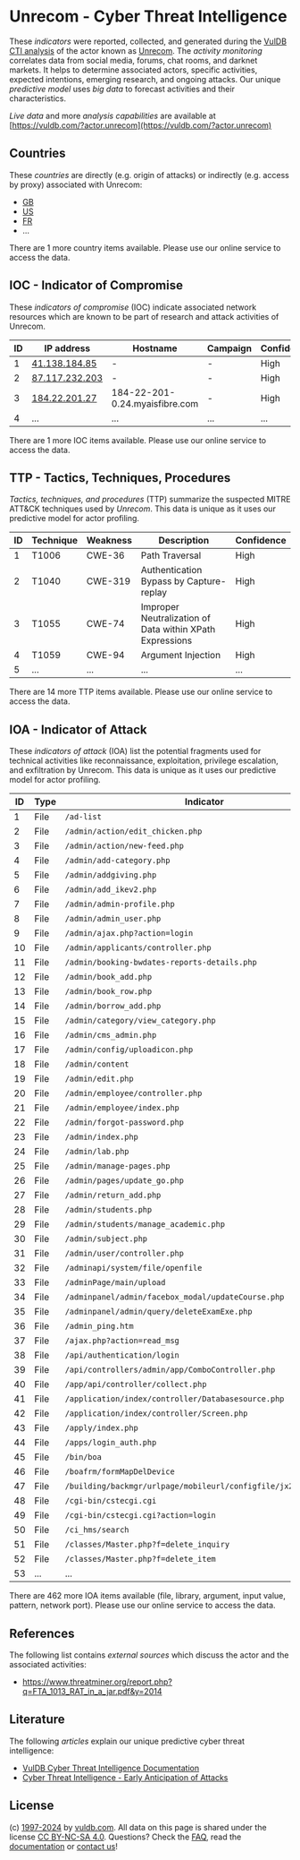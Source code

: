 # Unrecom - Cyber Threat Intelligence

These _indicators_ were reported, collected, and generated during the [VulDB CTI analysis](https://vuldb.com/?kb.cti) of the actor known as [Unrecom](https://vuldb.com/?actor.unrecom). The _activity monitoring_ correlates data from social media, forums, chat rooms, and darknet markets. It helps to determine associated actors, specific activities, expected intentions, emerging research, and ongoing attacks. Our unique _predictive model_ uses _big data_ to forecast activities and their characteristics.

_Live data_ and more _analysis capabilities_ are available at [https://vuldb.com/?actor.unrecom](https://vuldb.com/?actor.unrecom)

## Countries

These _countries_ are directly (e.g. origin of attacks) or indirectly (e.g. access by proxy) associated with Unrecom:

* [GB](https://vuldb.com/?country.gb)
* [US](https://vuldb.com/?country.us)
* [FR](https://vuldb.com/?country.fr)
* ...

There are 1 more country items available. Please use our online service to access the data.

## IOC - Indicator of Compromise

These _indicators of compromise_ (IOC) indicate associated network resources which are known to be part of research and attack activities of Unrecom.

ID | IP address | Hostname | Campaign | Confidence
-- | ---------- | -------- | -------- | ----------
1 | [41.138.184.85](https://vuldb.com/?ip.41.138.184.85) | - | - | High
2 | [87.117.232.203](https://vuldb.com/?ip.87.117.232.203) | - | - | High
3 | [184.22.201.27](https://vuldb.com/?ip.184.22.201.27) | 184-22-201-0.24.myaisfibre.com | - | High
4 | ... | ... | ... | ...

There are 1 more IOC items available. Please use our online service to access the data.

## TTP - Tactics, Techniques, Procedures

_Tactics, techniques, and procedures_ (TTP) summarize the suspected MITRE ATT&CK techniques used by _Unrecom_. This data is unique as it uses our predictive model for actor profiling.

ID | Technique | Weakness | Description | Confidence
-- | --------- | -------- | ----------- | ----------
1 | T1006 | CWE-36 | Path Traversal | High
2 | T1040 | CWE-319 | Authentication Bypass by Capture-replay | High
3 | T1055 | CWE-74 | Improper Neutralization of Data within XPath Expressions | High
4 | T1059 | CWE-94 | Argument Injection | High
5 | ... | ... | ... | ...

There are 14 more TTP items available. Please use our online service to access the data.

## IOA - Indicator of Attack

These _indicators of attack_ (IOA) list the potential fragments used for technical activities like reconnaissance, exploitation, privilege escalation, and exfiltration by Unrecom. This data is unique as it uses our predictive model for actor profiling.

ID | Type | Indicator | Confidence
-- | ---- | --------- | ----------
1 | File | `/ad-list` | Medium
2 | File | `/admin/action/edit_chicken.php` | High
3 | File | `/admin/action/new-feed.php` | High
4 | File | `/admin/add-category.php` | High
5 | File | `/admin/addgiving.php` | High
6 | File | `/admin/add_ikev2.php` | High
7 | File | `/admin/admin-profile.php` | High
8 | File | `/admin/admin_user.php` | High
9 | File | `/admin/ajax.php?action=login` | High
10 | File | `/admin/applicants/controller.php` | High
11 | File | `/admin/booking-bwdates-reports-details.php` | High
12 | File | `/admin/book_add.php` | High
13 | File | `/admin/book_row.php` | High
14 | File | `/admin/borrow_add.php` | High
15 | File | `/admin/category/view_category.php` | High
16 | File | `/admin/cms_admin.php` | High
17 | File | `/admin/config/uploadicon.php` | High
18 | File | `/admin/content` | High
19 | File | `/admin/edit.php` | High
20 | File | `/admin/employee/controller.php` | High
21 | File | `/admin/employee/index.php` | High
22 | File | `/admin/forgot-password.php` | High
23 | File | `/admin/index.php` | High
24 | File | `/admin/lab.php` | High
25 | File | `/admin/manage-pages.php` | High
26 | File | `/admin/pages/update_go.php` | High
27 | File | `/admin/return_add.php` | High
28 | File | `/admin/students.php` | High
29 | File | `/admin/students/manage_academic.php` | High
30 | File | `/admin/subject.php` | High
31 | File | `/admin/user/controller.php` | High
32 | File | `/adminapi/system/file/openfile` | High
33 | File | `/adminPage/main/upload` | High
34 | File | `/adminpanel/admin/facebox_modal/updateCourse.php` | High
35 | File | `/adminpanel/admin/query/deleteExamExe.php` | High
36 | File | `/admin_ping.htm` | High
37 | File | `/ajax.php?action=read_msg` | High
38 | File | `/api/authentication/login` | High
39 | File | `/api/controllers/admin/app/ComboController.php` | High
40 | File | `/app/api/controller/collect.php` | High
41 | File | `/application/index/controller/Databasesource.php` | High
42 | File | `/application/index/controller/Screen.php` | High
43 | File | `/apply/index.php` | High
44 | File | `/apps/login_auth.php` | High
45 | File | `/bin/boa` | Medium
46 | File | `/boafrm/formMapDelDevice` | High
47 | File | `/building/backmgr/urlpage/mobileurl/configfile/jx2_config.ini` | High
48 | File | `/cgi-bin/cstecgi.cgi` | High
49 | File | `/cgi-bin/cstecgi.cgi?action=login` | High
50 | File | `/ci_hms/search` | High
51 | File | `/classes/Master.php?f=delete_inquiry` | High
52 | File | `/classes/Master.php?f=delete_item` | High
53 | ... | ... | ...

There are 462 more IOA items available (file, library, argument, input value, pattern, network port). Please use our online service to access the data.

## References

The following list contains _external sources_ which discuss the actor and the associated activities:

* https://www.threatminer.org/report.php?q=FTA_1013_RAT_in_a_jar.pdf&y=2014

## Literature

The following _articles_ explain our unique predictive cyber threat intelligence:

* [VulDB Cyber Threat Intelligence Documentation](https://vuldb.com/?kb.cti)
* [Cyber Threat Intelligence - Early Anticipation of Attacks](https://www.scip.ch/en/?labs.20201022)

## License

(c) [1997-2024](https://vuldb.com/?kb.changelog) by [vuldb.com](https://vuldb.com/?kb.about). All data on this page is shared under the license [CC BY-NC-SA 4.0](https://creativecommons.org/licenses/by-nc-sa/4.0/). Questions? Check the [FAQ](https://vuldb.com/?kb.faq), read the [documentation](https://vuldb.com/?kb) or [contact us](https://vuldb.com/?contact)!
